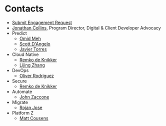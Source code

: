 # Contacts

* [Submit Engagement Request](http://ibm.biz/dev-engage)
* [Jonathan Collins](https://w3.ibm.com/bluepages/profile.html?uid=7A7143897), Program Director, Digital & Client Developer Advocacy
* Predict
    * [Omid Meh](https://w3.ibm.com/bluepages/profile.html?uid=4G9106897)
    * [Scott D'Angelo](https://w3.ibm.com/bluepages/profile.html?uid=0J1245897)
    * [Javier Torres](https://w3.ibm.com/bluepages/profile.html?uid=922277897)
* Cloud Native
    * [Remko de Knikker](https://w3.ibm.com/bluepages/profile.html?uid=4G9889897)
    * [Lijing Zhang](https://w3.ibm.com/bluepages/profile.html?uid=7A2657897)
* DevOps
    * [Oliver Rodriguez](https://w3.ibm.com/bluepages/profile.html?uid=4G8161897)
* Secure
    * [Remko de Knikker](https://w3.ibm.com/bluepages/profile.html?uid=4G9889897)
* Automate
    * [John Zaccone](https://w3.ibm.com/bluepages/profile.html?uid=0J3624897)
* Migrate
    * [Rojan Jose](https://w3.ibm.com/bluepages/profile.html?uid=7A8752897)
* Platform Z
    * [Matt Cousens](https://w3.ibm.com/bluepages/profile.html?uid=7A3070897)
